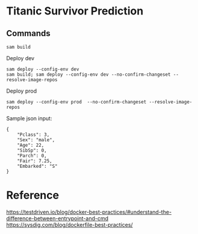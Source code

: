 # Titanic Survivor Prediction

## Commands

```
sam build
```

Deploy dev
```
sam deploy --config-env dev
sam build; sam deploy --config-env dev --no-confirm-changeset --resolve-image-repos
```

Deploy prod
```
sam deploy --config-env prod  --no-confirm-changeset --resolve-image-repos
```

Sample json input:
```
{
    "Pclass": 3,
    "Sex": "male",
    "Age": 22,
    "SibSp": 0,
    "Parch": 0,
    "Fair": 7.25,
    "Embarked": "S"
}
```

# Reference
https://testdriven.io/blog/docker-best-practices/#understand-the-difference-between-entrypoint-and-cmd
https://sysdig.com/blog/dockerfile-best-practices/